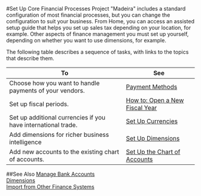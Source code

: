 <properties
                pageTitle="Set Up Core Financial Processes| Project “Madeira”" 
                description="Set Up Core Financial Processes" 
                services="" 
                documentationCenter="Madeira"
                authors="edupont"/>
                
#Set Up Core Financial Processes
Project "Madeira" includes a standard configuration of most financial processes, but you can change the configuration to suit your business. 
From Home, you can access an assisted setup guide that helps you set up sales tax depending on your location, for example. Other aspects of finance management you must set up yourself, depending on whether you want to use dimensions, for example.  
 
The following table describes a sequence of tasks, with links to the topics that describe them.

| To                                                                  | See                      |
|---------------------------------------------------------------------|--------------------------|
|Choose how you want to handle payments of your vendors.|[Payment Methods](finance-payment-methods.md)|
|Set up fiscal periods.|[How to: Open a New Fiscal Year](finance-how-open-new-fiscal-year.md)|
|Set up additional currencies if you have international trade.|[Set Up Currencies](finance-setup-currencies.md)|
|Add dimensions for richer business intelligence|[Set Up Dimensions](finance-setup-dimensions.md)|
|Add new accounts to the existing chart of accounts.|[Set Up the Chart of Accounts](finance-setup-chart-accounts.md)| 



##See Also
[Manage Bank Accounts](bank-manage-bank-accounts.md)    
[Dimensions](finance-dimensions.md)  
[Import from Other Finance Systems](upload-data.md)  
